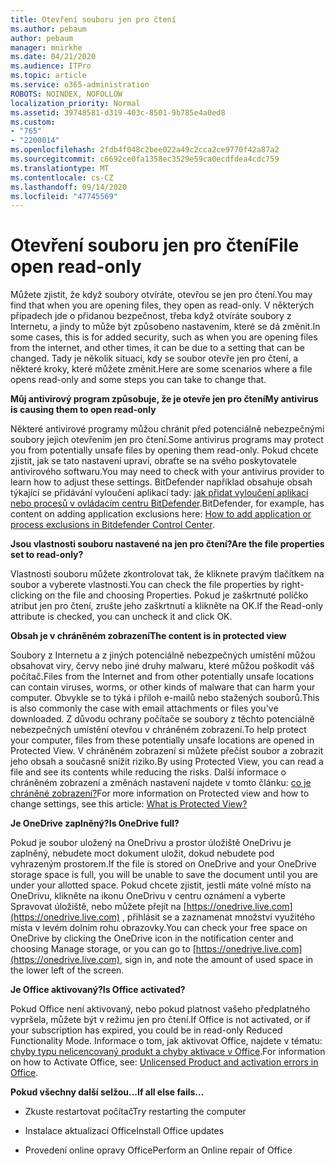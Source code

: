 ```yaml
---
title: Otevření souboru jen pro čtení
ms.author: pebaum
author: pebaum
manager: mnirkhe
ms.date: 04/21/2020
ms.audience: ITPro
ms.topic: article
ms.service: o365-administration
ROBOTS: NOINDEX, NOFOLLOW
localization_priority: Normal
ms.assetid: 39748581-d319-403c-8501-9b785e4a0ed8
ms.custom:
- "765"
- "2200014"
ms.openlocfilehash: 2fdb4f048c2bee022a49c2cca2ce9770f42a87a2
ms.sourcegitcommit: c6692ce0fa1358ec3529e59ca0ecdfdea4cdc759
ms.translationtype: MT
ms.contentlocale: cs-CZ
ms.lasthandoff: 09/14/2020
ms.locfileid: "47745569"
---
```

# <a name="file-open-read-only"></a><span data-ttu-id="3577e-102">Otevření souboru jen pro čtení</span><span class="sxs-lookup"><span data-stu-id="3577e-102">File open read-only</span></span>

<span data-ttu-id="3577e-103">Můžete zjistit, že když soubory otvíráte, otevřou se jen pro čtení.</span><span class="sxs-lookup"><span data-stu-id="3577e-103">You may find that when you are opening files, they open as read-only.</span></span> <span data-ttu-id="3577e-104">V některých případech jde o přidanou bezpečnost, třeba když otvíráte soubory z Internetu, a jindy to může být způsobeno nastavením, které se dá změnit.</span><span class="sxs-lookup"><span data-stu-id="3577e-104">In some cases, this is for added security, such as when you are opening files from the internet, and other times, it can be due to a setting that can be changed.</span></span> <span data-ttu-id="3577e-105">Tady je několik situací, kdy se soubor otevře jen pro čtení, a některé kroky, které můžete změnit.</span><span class="sxs-lookup"><span data-stu-id="3577e-105">Here are some scenarios where a file opens read-only and some steps you can take to change that.</span></span>
  
 <span data-ttu-id="3577e-106">**Můj antivirový program způsobuje, že je otevře jen pro čtení**</span><span class="sxs-lookup"><span data-stu-id="3577e-106">**My antivirus is causing them to open read-only**</span></span>
  
<span data-ttu-id="3577e-107">Některé antivirové programy můžou chránit před potenciálně nebezpečnými soubory jejich otevřením jen pro čtení.</span><span class="sxs-lookup"><span data-stu-id="3577e-107">Some antivirus programs may protect you from potentially unsafe files by opening them read-only.</span></span> <span data-ttu-id="3577e-108">Pokud chcete zjistit, jak se tato nastavení upraví, obraťte se na svého poskytovatele antivirového softwaru.</span><span class="sxs-lookup"><span data-stu-id="3577e-108">You may need to check with your antivirus provider to learn how to adjust these settings.</span></span> <span data-ttu-id="3577e-109">BitDefender například obsahuje obsah týkající se přidávání vyloučení aplikací tady: [jak přidat vyloučení aplikací nebo procesů v ovládacím centru BitDefender](https://aka.ms/AA6098i).</span><span class="sxs-lookup"><span data-stu-id="3577e-109">BitDefender, for example, has content on adding application exclusions here: [How to add application or process exclusions in Bitdefender Control Center](https://aka.ms/AA6098i).</span></span>
  
 <span data-ttu-id="3577e-110">**Jsou vlastnosti souboru nastavené na jen pro čtení?**</span><span class="sxs-lookup"><span data-stu-id="3577e-110">**Are the file properties set to read-only?**</span></span>
  
<span data-ttu-id="3577e-111">Vlastnosti souboru můžete zkontrolovat tak, že kliknete pravým tlačítkem na soubor a vyberete vlastnosti.</span><span class="sxs-lookup"><span data-stu-id="3577e-111">You can check the file properties by right-clicking on the file and choosing Properties.</span></span> <span data-ttu-id="3577e-112">Pokud je zaškrtnuté políčko atribut jen pro čtení, zrušte jeho zaškrtnutí a klikněte na OK.</span><span class="sxs-lookup"><span data-stu-id="3577e-112">If the Read-only attribute is checked, you can uncheck it and click OK.</span></span>
  
 <span data-ttu-id="3577e-113">**Obsah je v chráněném zobrazení**</span><span class="sxs-lookup"><span data-stu-id="3577e-113">**The content is in protected view**</span></span>
  
<span data-ttu-id="3577e-114">Soubory z Internetu a z jiných potenciálně nebezpečných umístění můžou obsahovat viry, červy nebo jiné druhy malwaru, které můžou poškodit váš počítač.</span><span class="sxs-lookup"><span data-stu-id="3577e-114">Files from the Internet and from other potentially unsafe locations can contain viruses, worms, or other kinds of malware that can harm your computer.</span></span> <span data-ttu-id="3577e-115">Obvykle se to týká i příloh e-mailů nebo stažených souborů.</span><span class="sxs-lookup"><span data-stu-id="3577e-115">This is also commonly the case with email attachments or files you've downloaded.</span></span> <span data-ttu-id="3577e-116">Z důvodu ochrany počítače se soubory z těchto potenciálně nebezpečných umístění otevřou v chráněném zobrazení.</span><span class="sxs-lookup"><span data-stu-id="3577e-116">To help protect your computer, files from these potentially unsafe locations are opened in Protected View.</span></span> <span data-ttu-id="3577e-117">V chráněném zobrazení si můžete přečíst soubor a zobrazit jeho obsah a současně snížit riziko.</span><span class="sxs-lookup"><span data-stu-id="3577e-117">By using Protected View, you can read a file and see its contents while reducing the risks.</span></span> <span data-ttu-id="3577e-118">Další informace o chráněném zobrazení a změnách nastavení najdete v tomto článku: [co je chráněné zobrazení?](https://support.office.com/article/d6f09ac7-e6b9-4495-8e43-2bbcdbcb6653)</span><span class="sxs-lookup"><span data-stu-id="3577e-118">For more information on Protected view and how to change settings, see this article: [What is Protected View?](https://support.office.com/article/d6f09ac7-e6b9-4495-8e43-2bbcdbcb6653)</span></span>
  
 <span data-ttu-id="3577e-119">**Je OneDrive zaplněný?**</span><span class="sxs-lookup"><span data-stu-id="3577e-119">**Is OneDrive full?**</span></span>
  
<span data-ttu-id="3577e-120">Pokud je soubor uložený na OneDrivu a prostor úložiště OneDrivu je zaplněný, nebudete moct dokument uložit, dokud nebudete pod vyhrazeným prostorem.</span><span class="sxs-lookup"><span data-stu-id="3577e-120">If the file is stored on OneDrive and your OneDrive storage space is full, you will be unable to save the document until you are under your allotted space.</span></span> <span data-ttu-id="3577e-121">Pokud chcete zjistit, jestli máte volné místo na OneDrivu, klikněte na ikonu OneDrivu v centru oznámení a vyberte Spravovat úložiště, nebo můžete přejít na [https://onedrive.live.com](https://onedrive.live.com) , přihlásit se a zaznamenat množství využitého místa v levém dolním rohu obrazovky.</span><span class="sxs-lookup"><span data-stu-id="3577e-121">You can check your free space on OneDrive by clicking the OneDrive icon in the notification center and choosing Manage storage, or you can go to [https://onedrive.live.com](https://onedrive.live.com), sign in, and note the amount of used space in the lower left of the screen.</span></span>
  
 <span data-ttu-id="3577e-122">**Je Office aktivovaný?**</span><span class="sxs-lookup"><span data-stu-id="3577e-122">**Is Office activated?**</span></span>
  
<span data-ttu-id="3577e-123">Pokud Office není aktivovaný, nebo pokud platnost vašeho předplatného vypršela, můžete být v režimu jen pro čtení.</span><span class="sxs-lookup"><span data-stu-id="3577e-123">If Office is not activated, or if your subscription has expired, you could be in read-only Reduced Functionality Mode.</span></span> <span data-ttu-id="3577e-124">Informace o tom, jak aktivovat Office, najdete v tématu: [chyby typu nelicencovaný produkt a chyby aktivace v Office](https://support.office.com/article/0d23d3c0-c19c-4b2f-9845-5344fedc4380).</span><span class="sxs-lookup"><span data-stu-id="3577e-124">For information on how to Activate Office, see: [Unlicensed Product and activation errors in Office](https://support.office.com/article/0d23d3c0-c19c-4b2f-9845-5344fedc4380).</span></span>
  
 <span data-ttu-id="3577e-125">**Pokud všechny další selžou...**</span><span class="sxs-lookup"><span data-stu-id="3577e-125">**If all else fails...**</span></span>
  
- <span data-ttu-id="3577e-126">Zkuste restartovat počítač</span><span class="sxs-lookup"><span data-stu-id="3577e-126">Try restarting the computer</span></span>
    
- <span data-ttu-id="3577e-127">Instalace aktualizací Office</span><span class="sxs-lookup"><span data-stu-id="3577e-127">Install Office updates</span></span>
    
- <span data-ttu-id="3577e-128">Provedení online opravy Office</span><span class="sxs-lookup"><span data-stu-id="3577e-128">Perform an Online repair of Office</span></span>
    

